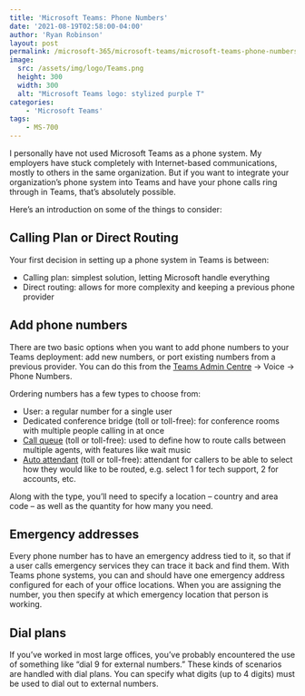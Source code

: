 ```yaml
---
title: 'Microsoft Teams: Phone Numbers'
date: '2021-08-19T02:58:00-04:00'
author: 'Ryan Robinson'
layout: post
permalink: /microsoft-365/microsoft-teams/microsoft-teams-phone-numbers/
image: 
  src: /assets/img/logo/Teams.png
  height: 300
  width: 300
  alt: "Microsoft Teams logo: stylized purple T"
categories:
    - 'Microsoft Teams'
tags:
    - MS-700
---
```


I personally have not used Microsoft Teams as a phone system. My employers have stuck completely with Internet-based communications, mostly to others in the same organization. But if you want to integrate your organization’s phone system into Teams and have your phone calls ring through in Teams, that’s absolutely possible.

Here’s an introduction on some of the things to consider:

## Calling Plan or Direct Routing

Your first decision in setting up a phone system in Teams is between:

- Calling plan: simplest solution, letting Microsoft handle everything
- Direct routing: allows for more complexity and keeping a previous phone provider

## Add phone numbers

There are two basic options when you want to add phone numbers to your Teams deployment: add new numbers, or port existing numbers from a previous provider. You can do this from the [Teams Admin Centre](https://admin.teams.microsoft.com) -&gt; Voice -&gt; Phone Numbers.

Ordering numbers has a few types to choose from:

- User: a regular number for a single user
- Dedicated conference bridge (toll or toll-free): for conference rooms with multiple people calling in at once
- [Call queue](https://docs.microsoft.com/en-us/microsoftteams/create-a-phone-system-call-queue) (toll or toll-free): used to define how to route calls between multiple agents, with features like wait music
- [Auto attendant](https://docs.microsoft.com/en-us/microsoftteams/create-a-phone-system-auto-attendant) (toll or toll-free): attendant for callers to be able to select how they would like to be routed, e.g. select 1 for tech support, 2 for accounts, etc.

Along with the type, you’ll need to specify a location – country and area code – as well as the quantity for how many you need.

## Emergency addresses

Every phone number has to have an emergency address tied to it, so that if a user calls emergency services they can trace it back and find them. With Teams phone systems, you can and should have one emergency address configured for each of your office locations. When you are assigning the number, you then specify at which emergency location that person is working.

## Dial plans

If you’ve worked in most large offices, you’ve probably encountered the use of something like “dial 9 for external numbers.” These kinds of scenarios are handled with dial plans. You can specify what digits (up to 4 digits) must be used to dial out to external numbers.